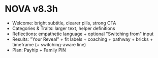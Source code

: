 
# NOVA v8.3h

- Welcome: bright subtitle, clearer pills, strong CTA
- Categories & Traits: larger text, helper definitions
- Reflections: empathetic language + optional "Switching from" input
- Results: "Your Reveal" + fit labels + coaching + pathway + bricks + timeframe (+ switching-aware line)
- Plan: Payhip + Family PIN
